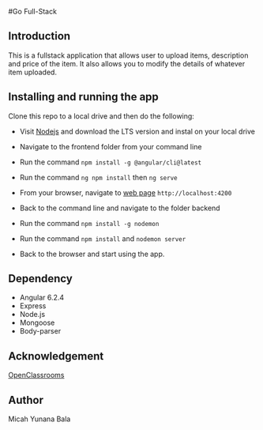 #Go Full-Stack

## Introduction

This is a fullstack application that allows user to upload items, description and price of the item. It also allows you to modify the details of whatever item uploaded.

## Installing and running the app

Clone this repo to a local drive and then do the following:

- Visit [Nodejs](https://nodejs.org/en/download/) and download the LTS version and instal on your local drive
- Navigate to the frontend folder from your command line
- Run the command `npm install -g @angular/cli@latest`
- Run the command `ng npm install` then `ng serve`
- From your browser, navigate to [web page](http://localhost:42000) `http://localhost:4200`

- Back to the command line and navigate to the folder backend
- Run the command `npm install -g nodemon`
- Run the command `npm install` and `nodemon server`
- Back to the browser and start using the app.

## Dependency

- Angular 6.2.4
- Express
- Node.js
- Mongoose
- Body-parser

## Acknowledgement

[OpenClassrooms](https://openclassrooms.com)

## Author

Micah Yunana Bala
